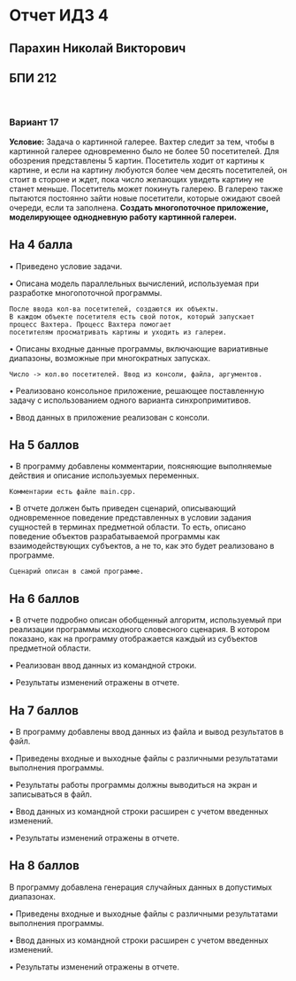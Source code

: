 # Отчет ИДЗ 4

## Парахин Николай Викторович

## БПИ 212

&nbsp;

### Вариант 17

__Условие:__
Задача о картинной галерее. Вахтер следит за тем, чтобы в картинной
галерее одновременно было не более 50 посетителей. Для обозрения представлены 5 картин. Посетитель ходит от картины к картине, и если на картину любуются более чем десять посетителей, он стоит в стороне и ждет, пока
число желающих увидеть картину не станет меньше. Посетитель может покинуть галерею. В галерею также пытаются постоянно зайти новые посетители, которые ожидают своей очереди, если та заполнена. __Создать многопоточное приложение, моделирующее однодневную работу картинной галереи.__

## На 4 балла

• Приведено условие задачи.

• Описана модель параллельных вычислений, используемая при разработке многопоточной программы.

    После ввода кол-ва посетителей, создаются их объекты.
    В каждом объекте посетителя есть свой поток, который запускает
    процесс Вахтера. Процесс Вахтера помогает 
    посетителям просматривать картины и уходить из галереи.

• Описаны входные данные программы, включающие вариативные
диапазоны, возможные при многократных запусках.
    
    Число -> кол.во посетителей. Ввод из консоли, файла, аргументов.

• Реализовано консольное приложение, решающее поставленную задачу с использованием одного варианта синхропримитивов.

• Ввод данных в приложение реализован с консоли.

## На 5 баллов

• В программу добавлены комментарии, поясняющие выполняемые
действия и описание используемых переменных.
    
    Комментарии есть файле main.cpp.

• В отчете должен быть приведен сценарий, описывающий одновременное поведение представленных в условии задания сущностей в
терминах предметной области. То есть, описано поведение объектов
разрабатываемой программы как взаимодействующих субъектов, а
не то, как это будет реализовано в программе.
    
    Сценарий описан в самой программе.

## На 6 баллов

• В отчете подробно описан обобщенный алгоритм, используемый
при реализации программы исходного словесного сценария. В котором показано, как на программу отображается каждый из субъектов предметной области.

• Реализован ввод данных из командной строки.

• Результаты изменений отражены в отчете.

## На 7 баллов

• В программу добавлены ввод данных из файла и вывод результатов
в файл.

• Приведены входные и выходные файлы с различными результатами выполнения программы.

• Результаты работы программы должны выводиться на экран и записываться в файл.

• Ввод данных из командной строки расширен с учетом введенных
изменений.

• Результаты изменений отражены в отчете.

## На 8 баллов

В программу добавлена генерация случайных данных в допустимых диапазонах.

• Приведены входные и выходные файлы с различными результатами выполнения программы.

• Ввод данных из командной строки расширен с учетом введенных
изменений.

• Результаты изменений отражены в отчете.
